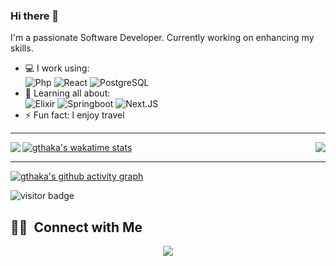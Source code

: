 ### Hi there 👋 

I'm a passionate Software Developer. Currently working on enhancing my skills.

- 💻 I work using:  
  ![Php](https://img.shields.io/badge/-php-394989?style=plastic&logo=php)
  ![React](https://img.shields.io/badge/-React-3b2e5a?style=plastic&logo=react)
  ![PostgreSQL](https://img.shields.io/badge/-PostgreSQL-336791?style=plastic&logo=postgresql)
- 🌱 Learning all about:  
  ![Elixir](https://img.shields.io/badge/-Elixir-black?style=plastic&logo=Elixir) 
  ![Springboot](https://img.shields.io/badge/-Springboot-black?style=plastic&logo=Springboot) 
  ![Next.JS](https://img.shields.io/badge/-Next.JS-black?style=plastic&logo=Next.js) 
- ⚡️ Fun fact: I enjoy travel

---

<img align='left' src="https://github-readme-stats.vercel.app/api?username=gthaka&count_private=true&theme=github_dark"/>

<img align='right' src="https://github-readme-stats.vercel.app/api/top-langs?username=gthaka&show_icons=true&locale=en&count_private=true&theme=github_dark"/>


[![gthaka's wakatime stats](https://github-readme-stats.vercel.app/api/wakatime?username=@gthaka&range=last_7_days&theme=github_dark)](https://github.com/anuraghazra/github-readme-stats)

----

[![gthaka's github activity graph](https://github-readme-activity-graph.cyclic.app/graph?username=gthaka&theme=react-dark&count_private=true)](https://github.com/gthaka)

<img src="https://visitor-badge.laobi.icu/badge?page_id=gthaka.gthaka" alt="visitor badge"/>

##  🤝🏻 &nbsp;Connect with Me

<p align="center">
<a href="https://www.linkedin.com/in/githaka">
 <img src="https://img.shields.io/badge/Githaka----brightgreen?style=flat-square&logo=Linkedin&logoColor=white"/></a>
 </p>
